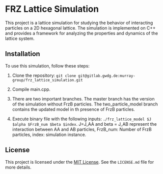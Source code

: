 # FRZ Lattice Simulation

This project is a lattice simulation for studying the behavior of interacting particles on a 2D hexagonal lattice. The simulation is implemented on C++ and provides a framework for analyzing the properties and dynamics of the lattice system. 

## Installation

To use this simulation, follow these steps:

1. Clone the repository: `git clone git@gitlab.gwdg.de:murray-group/frz_lattice_simulation.git`

2. Compile main.cpp. 

3. There are two important branches. The master branch has the version of the simulation without FrzB particles. The two_particle_model branch contains the updated model in th presence of FrzB particles. 

4. Execute binary file with the following inputs: `./frz_lattice_model $J $alpha $FrzB_num $beta $index`. J=J_AA and beta = J_AB represent the interaction between AA and AB particles, FrzB_num: Number of FrzB particles, index: simulation instance.


## License

This project is licensed under the [MIT License](LICENSE.md). See the `LICENSE.md` file for more details.


